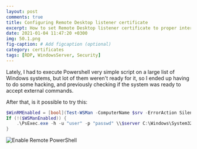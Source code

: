```yaml
---
layout: post
comments: true
title: Configuring Remote Desktop listener certificate
excerpt: How to set Remote Desktop listener certificate to proper internal CA compatible certificate
date: 2021-01-04 11:47:20 +0300
img: 50.1.png
fig-caption: # Add figcaption (optional)
category: certificates
tags: [RDP, WindowsServer, Security]
---
```


Lately, I had to execute Powershell very simple script on a large list of Windows systems, but lot of them weren't ready for it, so I ended up having to do some hacking, and previously checking if the system was ready to accept external commands.


After that, is it possible to try this:
```powershell
$WinRMEnabled = [bool](Test-WSMan -ComputerName $srv -ErrorAction SilentlyContinue)
If (!($WSManEnabled)) {
    .\PsExec.exe -h -u "user" -p "passwd" \\$server C:\Windows\System32\winrm.cmd quickconfig -quiet
}
```


![Enable Remote PowerShell]({{site.baseurl}}/assets/img/11.1.png)
